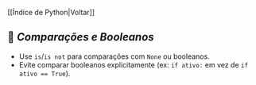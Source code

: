 [[Índice de Python|Voltar]]

## 📌 *Comparações e Booleanos*
- Use `is`/`is not` para comparações com `None` ou booleanos.
- Evite comparar booleanos explicitamente (ex: `if ativo:` em vez de `if ativo == True`).